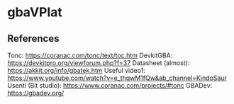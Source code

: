 # gbaVPlat 

## References
Tonc: https://coranac.com/tonc/text/toc.htm
DevkitGBA: https://devkitpro.org/viewforum.php?f=37
Datasheet (almost): https://akkit.org/info/gbatek.htm
Useful video1: https://www.youtube.com/watch?v=e_thqwM1fQw&ab_channel=KindoSaur
Usenti (Bit studio): https://www.coranac.com/projects/#tonc
GBADev: https://gbadev.org/
